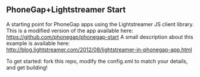 PhoneGap+Lightstreamer Start
---

A starting point for PhoneGap apps using the Lightstreamer JS client library.
This is a modified version of the app available here: https://github.com/phonegap/phonegap-start
A small description about this example is available here: http://blog.lightstreamer.com/2012/08/lightstreamer-in-phonegap-app.html

To get started: fork this repo, modify the config.xml to match your details, and get building!
